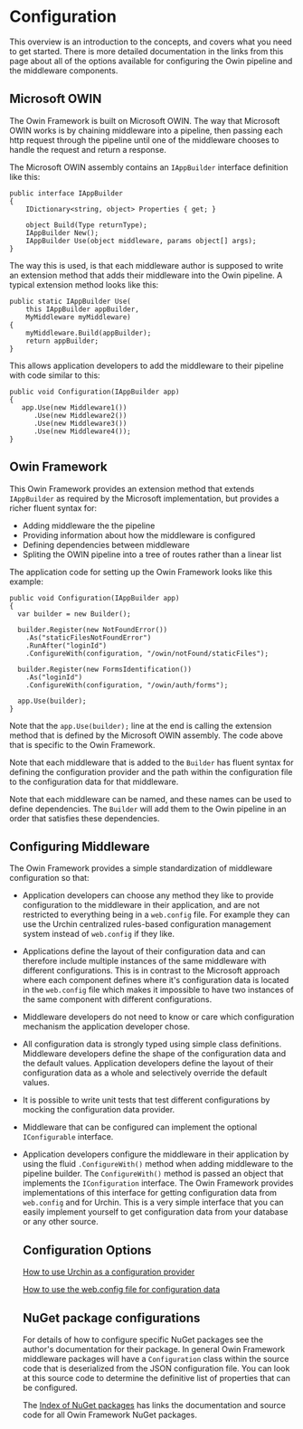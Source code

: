 ﻿# Configuration
This overview is an introduction to the concepts, and covers what you need to get started. There
is more detailed documentation in the links from this page about all of the options available
for configuring the Owin pipeline and the middleware components.

## Microsoft OWIN
The Owin Framework is built on Microsoft OWIN. The way that Microsoft OWIN works is by chaining middleware
into a pipeline, then passing each http request through the pipeline until one of the middleware
chooses to handle the request and return a response.

The Microsoft OWIN assembly contains an `IAppBuilder` interface definition like this:

```
public interface IAppBuilder
{
    IDictionary<string, object> Properties { get; }

    object Build(Type returnType);
    IAppBuilder New();
    IAppBuilder Use(object middleware, params object[] args);
}
```

The way this is used, is that each middleware author is supposed to write an extension method
that adds their middleware into the Owin pipeline. A typical extension method looks like this:

```
public static IAppBuilder Use(
    this IAppBuilder appBuilder, 
    MyMiddleware myMiddleware)
{
    myMiddleware.Build(appBuilder);
    return appBuilder;
}
```

This allows application developers to add the middleware to their pipeline with code similar to this:

```
public void Configuration(IAppBuilder app)
{
   app.Use(new Middleware1())
      .Use(new Middleware2())
      .Use(new Middleware3())
      .Use(new Middleware4());
}
```
## Owin Framework
This Owin Framework provides an extension method that extends `IAppBuilder` as required by the
Microsoft implementation, but provides a richer fluent syntax for:

* Adding middleware the the pipeline
* Providing information about how the middleware is configured
* Defining dependencies between middleware
* Spliting the OWIN pipeline into a tree of routes rather than a linear list

The application code for setting up the Owin Framework looks like this example:

```
public void Configuration(IAppBuilder app)
{
  var builder = new Builder();

  builder.Register(new NotFoundError())
    .As("staticFilesNotFoundError")
    .RunAfter("loginId")
    .ConfigureWith(configuration, "/owin/notFound/staticFiles");

  builder.Register(new FormsIdentification())
    .As("loginId")
    .ConfigureWith(configuration, "/owin/auth/forms");

  app.Use(builder);
}
```

Note that the `app.Use(builder);` line at the end is calling the extension method that
is defined by the Microsoft OWIN assembly. The code above that is specific to the Owin
Framework.

Note that each middleware that is added to the `Builder` has fluent syntax for defining the
configuration provider and the path within the configuration file to the configuration data
for that middleware.

Note that each middleware can be named, and these names can be used to define dependencies.
The `Builder` will add them to the Owin pipeline in an order that satisfies these dependencies.

## Configuring Middleware
The Owin Framework provides a simple standardization of middleware configuration so that:

* Application developers can choose any method they like to provide configuration to the
  middleware in their application, and are not restricted to everything being in a `web.config` file.
  For example they can use the Urchin centralized rules-based configuration management system 
  instead of `web.config` if they like.
* Applications define the layout of their configuration data and can therefore include multiple
  instances of the same middleware with different configurations. This is in contrast to the Microsoft
  approach where each component defines where it's configuration data is located in the `web.config` 
  file which makes it impossible to have two instances of the same component with different configurations.
* Middleware developers do not need to know or care which configuration mechanism the application developer chose.
* All configuration data is strongly typed using simple class definitions. Middleware developers define
  the shape of the configuration data and the default values. Application developers define the layout 
  of their configuration data as a whole and selectively override the default values.
* It is possible to write unit tests that test different configurations by mocking the configuration data provider.
* Middleware that can be configured can implement the optional `IConfigurable` interface.
* Application developers configure the middleware in their application by using the fluid `.ConfigureWith()`
  method when adding middleware to the pipeline builder. The `ConfigureWith()` method is passed an object that
  implements the `IConfiguration` interface. The Owin Framework provides implementations of this interface for
  getting configuration data from `web.config` and for Urchin. This is a very simple interface that you can
  easily implement yourself to get configuration data from your database or any other source.

  ## Configuration Options

  [How to use Urchin as a configuration provider](/content/documentation/configuration/urchin)

  [How to use the web.config file for configuration data](/content/documentation/configuration/configurationmanager)
  
  ## NuGet package configurations
  
  For details of how to configure specific NuGet packages see the author's documentation for their package.
  In general Owin Framework middleware packages will have a `Configuration` class within the source code
  that is deserialized from the JSON configuration file. You can look at this source code to determine the
  definitive list of properties that can be configured.

  The [Index of NuGet packages](/content/index/nuget) has links the documentation and source code for all 
  Owin Framework NuGet packages.
